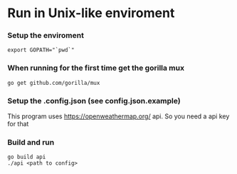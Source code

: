 

# Run in Unix-like enviroment

### Setup the enviroment
```
export GOPATH="`pwd`"
```

### When running for the first time get the gorilla mux
```
go get github.com/gorilla/mux
```

### Setup the .config.json (see config.json.example)
This program uses https://openweathermap.org/ api. So you need a api key for that

### Build and run

```
go build api
./api <path to config>
```
